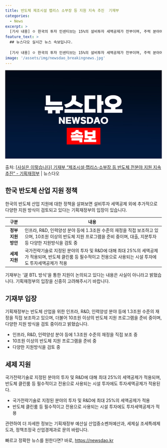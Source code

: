 ```yaml
---
title: 반도체 제조시설 팹리스 소부장 등 지원 지속 추진  기재부
categories:
  - News
excerpt: >
  [기사 내용] ㅇ 한국의 투자 인센티브는 15%의 설비투자 세액공제가 전부이며, 주력 분야에 대한 추가 지원…
feature_text: >
  ## 뉴스다오 실시간 뉴스 속보입니다.

  [기사 내용] ㅇ 한국의 투자 인센티브는 15%의 설비투자 세액공제가 전부이며, 주력 분야에 대한 추가 지원…
image: '/assets/img/newsdao_breakingnews.jpg'
---
```


![뉴스다오 속보](/assets/img/newsdao_breakingnews.jpg)

<p>출처: <a href="https://newsdao.kr/3800" rel="dofollow">[사실은 이렇습니다] 기재부 “제조시설·팹리스·소부장 등 반도체 전분야 지원 지속 추진” - 기획재정부</a> | 뉴스다오</p>

<h2 data-ke-size="size26">한국 반도체 산업 지원 정책</h2>
한국의 반도체 산업 지원에 대한 정책을 살펴보면 설비투자 세액공제 외에 추가적으로 다양한 지원 방식이 검토되고 있다는 기획재정부의 입장이 있습니다.

<table>
  <thead>
    <tr>
      <th style="text-align: center;">구분</th>
      <th style="text-align: center;">내용</th>
    </tr>
  </thead>
  <tbody>
    <tr>
      <td style="text-align: center;"><b>정부 지원 방안</b></td>
      <td>인프라, R&D, 인력양성 분야 등에 1.3조원 수준의 재정을 직접 보조하고 있으며, 10조원 이상의 반도체 지원 프로그램을 준비 중이며, 대출, 지분투자 등 다양한 지원방식을 검토 중</td>
    </tr>
    <tr>
      <td style="text-align: center;"><b>세제 지원</b></td>
      <td>국가전략기술로 지정된 분야의 투자 및 R&D에 대해 최대 25%의 세액공제가 적용되며, 반도체 클린룸 등 필수적이고 전용으로 사용되는 시설 투자에도 투자세액공제가 적용</td>
    </tr>
  </tbody>
</table>
<p data-ke-size="size16">기재부는 '逆 BTL 방식'을 통한 지원이 논의되고 있다는 내용은 사실이 아니라고 밝혔습니다. 기획재정부의 입장을 신중히 고려해주시기 바랍니다.</p>

<h2 data-ke-size="size26">기재부 입장</h2>
기획재정부는 반도체 산업을 위한 인프라, R&D, 인력양성 분야 등에 1.3조원 수준의 재정을 직접 보조하고 있으며, 더불어 10조원 이상의 반도체 지원 프로그램을 준비 중이며, 다양한 지원 방식을 검토 중이라고 밝혔습니다.

<ul>
  <li>인프라, R&D, 인력양성 분야 등에 1.3조원 수준의 재정을 직접 보조 중</li>
  <li>10조원 이상의 반도체 지원 프로그램을 준비 중</li>
  <li>다양한 지원방식을 검토 중</li>
</ul>

<h2 data-ke-size="size26">세제 지원</h2>
국가전략기술로 지정된 분야의 투자 및 R&D에 대해 최대 25%의 세액공제가 적용되며, 반도체 클린룸 등 필수적이고 전용으로 사용되는 시설 투자에도 투자세액공제가 적용된다.

<ul>
  <li>국가전략기술로 지정된 분야의 투자 및 R&D에 최대 25%의 세액공제가 적용</li>
  <li>반도체 클린룸 등 필수적이고 전용으로 사용되는 시설 투자에도 투자세액공제가 적용</li>
</ul>

<p data-ke-size="size16">관련하여 더 자세한 정보는 기획재정부 예산실 산업중소벤처예산과, 세제실 조세특례제도과, 정책조정국 산업경제과로 문의 바랍니다.</p> 

빠르고 정확한 뉴스를 원한다면? 바로, <a href="https://newsdao.kr" rel="dofollow">https://newsdao.kr</a>


